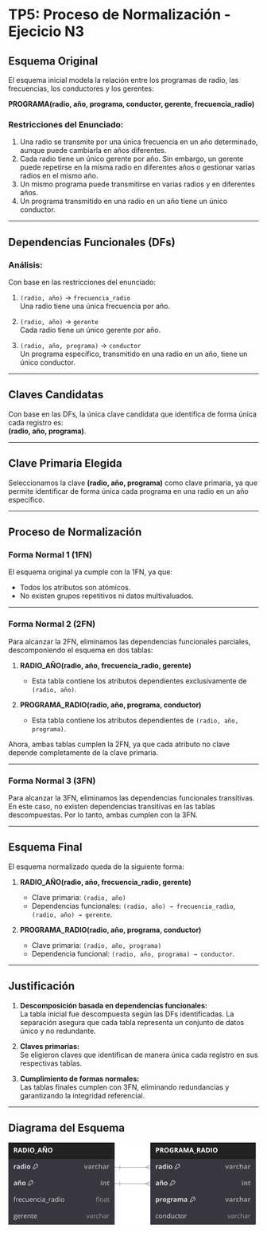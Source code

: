 # TP5: Proceso de Normalización -  Ejecicio N3

## Esquema Original

El esquema inicial modela la relación entre los programas de radio, las frecuencias, los conductores y los gerentes:

**PROGRAMA(radio, año, programa, conductor, gerente, frecuencia_radio)**

### Restricciones del Enunciado:

1. Una radio se transmite por una única frecuencia en un año determinado, aunque puede cambiarla en años diferentes.
2. Cada radio tiene un único gerente por año. Sin embargo, un gerente puede repetirse en la misma radio en diferentes años o gestionar varias radios en el mismo año.
3. Un mismo programa puede transmitirse en varias radios y en diferentes años.
4. Un programa transmitido en una radio en un año tiene un único conductor.

---

## Dependencias Funcionales (DFs)

### Análisis:
Con base en las restricciones del enunciado:

1. `(radio, año)` → `frecuencia_radio`  
   Una radio tiene una única frecuencia por año.

2. `(radio, año)` → `gerente`  
   Cada radio tiene un único gerente por año.

3. `(radio, año, programa)` → `conductor`  
   Un programa específico, transmitido en una radio en un año, tiene un único conductor.

---

## Claves Candidatas

Con base en las DFs, la única clave candidata que identifica de forma única cada registro es:  
**(radio, año, programa)**.

---

## Clave Primaria Elegida

Seleccionamos la clave **(radio, año, programa)** como clave primaria, ya que permite identificar de forma única cada programa en una radio en un año específico.

---

## Proceso de Normalización

### Forma Normal 1 (1FN)

El esquema original ya cumple con la 1FN, ya que:
- Todos los atributos son atómicos.
- No existen grupos repetitivos ni datos multivaluados.

---

### Forma Normal 2 (2FN)

Para alcanzar la 2FN, eliminamos las dependencias funcionales parciales, descomponiendo el esquema en dos tablas:

1. **RADIO_AÑO(radio, año, frecuencia_radio, gerente)**  
   - Esta tabla contiene los atributos dependientes exclusivamente de `(radio, año)`.

2. **PROGRAMA_RADIO(radio, año, programa, conductor)**  
   - Esta tabla contiene los atributos dependientes de `(radio, año, programa)`.

Ahora, ambas tablas cumplen la 2FN, ya que cada atributo no clave depende completamente de la clave primaria.

---

### Forma Normal 3 (3FN)

Para alcanzar la 3FN, eliminamos las dependencias funcionales transitivas. En este caso, no existen dependencias transitivas en las tablas descompuestas. Por lo tanto, ambas cumplen con la 3FN.

---

## Esquema Final

El esquema normalizado queda de la siguiente forma:

1. **RADIO_AÑO(radio, año, frecuencia_radio, gerente)**  
   - Clave primaria: `(radio, año)`  
   - Dependencias funcionales: `(radio, año) → frecuencia_radio`, `(radio, año) → gerente`.

2. **PROGRAMA_RADIO(radio, año, programa, conductor)**  
   - Clave primaria: `(radio, año, programa)`  
   - Dependencia funcional: `(radio, año, programa) → conductor`.

---

## Justificación

1. **Descomposición basada en dependencias funcionales:**  
   La tabla inicial fue descompuesta según las DFs identificadas. La separación asegura que cada tabla representa un conjunto de datos único y no redundante.

2. **Claves primarias:**  
   Se eligieron claves que identifican de manera única cada registro en sus respectivas tablas.

3. **Cumplimiento de formas normales:**  
   Las tablas finales cumplen con 3FN, eliminando redundancias y garantizando la integridad referencial.

---

## Diagrama del Esquema

![Esquema de Tablas](./ejer_3.svg)
